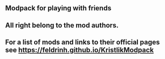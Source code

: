 ## Modpack for playing with friends
## All right belong to the mod authors.
## For a list of mods and links to their official pages see https://feldrinh.github.io/KristlikModpack
